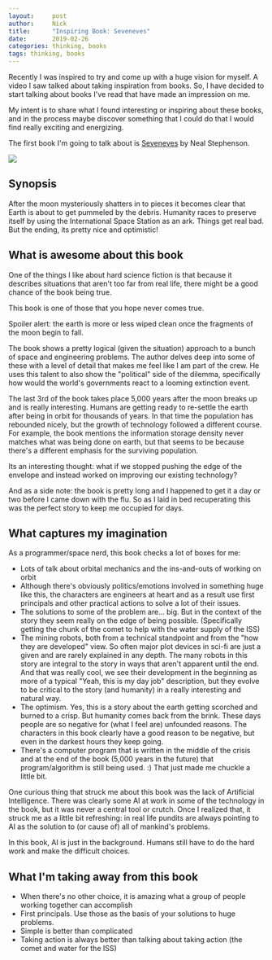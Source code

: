 ```yaml
---
layout:     post
author:     Nick
title:      "Inspiring Book: Seveneves"
date:       2019-02-26
categories: thinking, books
tags: thinking, books
---
```

Recently I was inspired to try and come up with a huge vision for myself. A video I saw talked about taking inspiration from books. So, I have decided to start talking about books I've read that have made an impression on me.

My intent is to share what I found interesting or inspiring about these books, and in the process maybe discover something that I could do that I would find really exciting and energizing.

The first book I'm going to talk about is [Seveneves](https://amzn.to/394xK7U) by Neal Stephenson.

<a href="https://www.amazon.com/Seveneves-Novel-Neal-Stephenson-ebook/dp/B00LZWV8JO/ref=as_li_ss_il?crid=ZFB9ODZFH7LK&keywords=seveneves&qid=1582722414&sprefix=sevene,aps,153&sr=8-1&linkCode=li2&tag=nloadholtes0a-20&linkId=3fa438449c210651d978d6c802d44b0a&language=en_US" target="_blank"><img border="0" src="//ws-na.amazon-adsystem.com/widgets/q?_encoding=UTF8&ASIN=B00LZWV8JO&Format=_SL160_&ID=AsinImage&MarketPlace=US&ServiceVersion=20070822&WS=1&tag=nloadholtes0a-20&language=en_US" ></a><img src="https://ir-na.amazon-adsystem.com/e/ir?t=nloadholtes0a-20&language=en_US&l=li2&o=1&a=B00LZWV8JO" width="1" height="1" border="0" alt="" style="border:none !important; margin:0px !important;" />

## Synopsis
After the moon mysteriously shatters in to pieces it becomes clear that Earth is about to get pummeled by the debris. Humanity races to preserve itself by using the International Space Station as an ark. Things get real bad. But the ending, its pretty nice and optimistic!

## What is awesome about this book
One of the things I like about hard science fiction is that because it describes situations that aren't too far from real life, there might be a good chance of the book being true.

This book is one of those that you hope never comes true.

Spoiler alert: the earth is more or less wiped clean once the fragments of the moon begin to fall.

The book shows a pretty logical (given the situation) approach to a bunch of space and engineering problems. The author delves deep into some of these with a level of detail that makes me feel like I am part of the crew. He uses this talent to also show the "political" side of the dilemma, specifically how would the world's governments react to a looming extinction event. 

The last 3rd of the book takes place 5,000 years after the moon breaks up and is really interesting. Humans are getting ready to re-settle the earth after being in orbit for thousands of years. In that time the population has rebounded nicely, but the growth of technology followed a different course. For example, the book mentions the information storage density never matches what was being done on earth, but that seems to be because there's a different emphasis for the surviving population.

Its an interesting thought: what if we stopped pushing the edge of the envelope and instead worked on improving our existing technology?

And as a side note: the book is pretty long and I happened to get it a day or two before I came down with the flu. So as I laid in bed recuperating this was the perfect story to keep me occupied for days.

## What captures my imagination
As a programmer/space nerd, this book checks a lot of boxes for me:
* Lots of talk about orbital mechanics and the ins-and-outs of working on orbit
* Although there's obviously politics/emotions involved in something huge like this, the characters are engineers at heart and as a result use first principals and other practical actions to solve a lot of their issues.
* The solutions to some of the problem are... big. But in the context of the story they seem really on the edge of being possible. (Specifically getting the chunk of the comet to help with the water supply of the ISS)
* The mining robots, both from a technical standpoint and from the "how they are developed" view. So often major plot devices in sci-fi are just a given and are rarely explained in any depth. The many robots in this story are integral to the story in ways that aren't apparent until the end. And that was really cool, we see their development in the beginning as more of a typical "Yeah, this is my day job" description, but they evolve to be critical to the story (and humanity) in a really interesting and natural way.
* The optimism. Yes, this is a story about the earth getting scorched and burned to a crisp. But humanity comes back from the brink. These days people are so negative for (what I feel are) unfounded reasons. The characters in this book clearly have a good reason to be negative, but even in the darkest hours they keep going.
* There's a computer program that is written in the middle of the crisis and at the end of the book (5,000 years in the future) that program/algorithm is still being used. :) That just made me chuckle a little bit.

One curious thing that struck me about this book was the lack of Artificial Intelligence. There was clearly some AI at work in some of the technology in the book, but it was never a central tool or crutch. Once I realized that, it struck me as a little bit refreshing: in real life pundits are always pointing to AI as the solution to (or cause of) all of mankind's problems. 

In this book, AI is just in the background. Humans still have to do the hard work and make the difficult choices.

## What I'm taking away from this book
- When there's no other choice, it is amazing what a group of people working together can accomplish
- First principals. Use those as the basis of your solutions to huge problems.
- Simple is better than complicated
- Taking action is always better than talking about taking action (the comet and water for the ISS)
